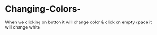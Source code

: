 # Changing-Colors-
When we clicking on button it will change color &amp; click on empty space it will change white 
